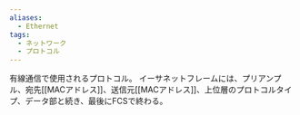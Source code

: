```yaml
---
aliases:
  - Ethernet
tags:
  - ネットワーク
  - プロトコル
---
```

有線通信で使用されるプロトコル。
イーサネットフレームには、プリアンプル、宛先[[MACアドレス]]、送信元[[MACアドレス]]、上位層のプロトコルタイプ、データ部と続き、最後にFCSで終わる。
